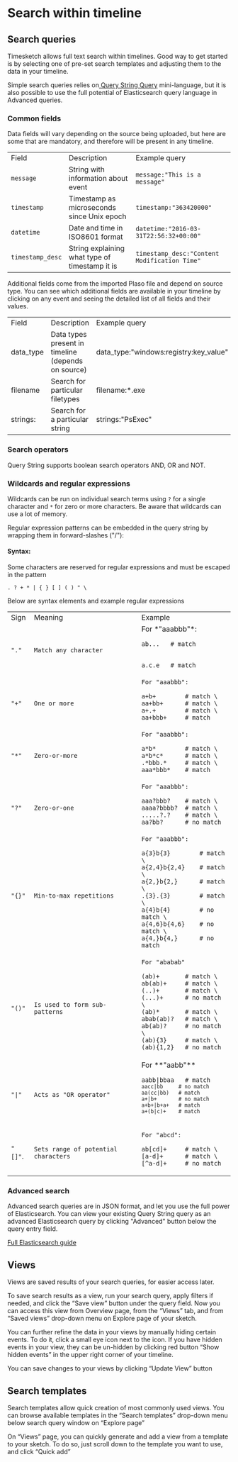 # Search within timeline
## Search queries

Timesketch allows full text search within timelines. Good way to get started is by selecting one of pre-set search templates and adjusting them to the data in your timeline.

Simple search queries relies on[ Query String Query](https://www.elastic.co/guide/en/elasticsearch/reference/current/query-dsl-query-string-query.html) mini-language, but it is also possible to use the full potential of Elasticsearch query language in Advanced queries.

### Common fields

Data fields will vary depending on the source being uploaded, but here are some that are mandatory, and therefore will be present in any timeline.



<table>
  <tr>
   <td>Field
   </td>
   <td>Description
   </td>
   <td>Example query
   </td>
  </tr>
  <tr>
   <td><code>message</code>
   </td>
   <td>String with information about event
   </td>
   <td><code>message:"This is a message"</code>
   </td>
  </tr>
  <tr>
   <td><code>timestamp</code>
   </td>
   <td>Timestamp as microseconds since Unix epoch
   </td>
   <td><code>timestamp:"363420000"</code>
   </td>
  </tr>
  <tr>
   <td><code>datetime</code>
   </td>
   <td>Date and time in ISO8601 format
   </td>
   <td><code>datetime:"2016-03-31T22:56:32+00:00"</code>
   </td>
  </tr>
  <tr>
   <td><code>timestamp_desc</code>
   </td>
   <td>String explaining what type of timestamp it is
   </td>
   <td><code>timestamp_desc:"Content Modification Time"</code>
   </td>
  </tr>
</table>

Additional fields come from the imported Plaso file  and depend on source type. You can see which additional fields are available in your timeline by clicking on any event and seeing the detailed list of all fields and their values.
<table>
  <tr>
   <td>Field
   </td>
   <td>Description
   </td>
   <td>Example query
   </td>
  </tr>
  <tr>
   <td>data_type
   </td>
   <td>Data types present in timeline (depends on source)
   </td>
   <td>data_type:"windows:registry:key_value" 
   </td>
  </tr>
  <tr>
   <td>filename
   </td>
   <td>Search for particular filetypes
   </td>
   <td>filename:*.exe
   </td>
  </tr>
  <tr>
   <td>strings:
   </td>
   <td>Search for a particular string
   </td>
   <td>strings:"PsExec" 
   </td>
  </tr>
</table>


### Search operators
Query String supports boolean search operators AND, OR and NOT.

### Wildcards and regular expressions
Wildcards can be run on individual search terms using <code>?</code> for a single character and <code>*</code> for zero or more characters. Be aware that wildcards can use a lot of memory.

Regular expression patterns can be embedded in the query string by wrapping them in forward-slashes ("/"):
#### Syntax:

Some characters are reserved for regular expressions and must be escaped in the pattern


```
. ? + * | { } [ ] ( ) " \
```


Below are syntax elements and example regular expressions


<table>
  <tr>
   <td>Sign
   </td>
   <td>Meaning
   </td>
   <td>Example
   </td>
  </tr>
  <tr>
   <td><code>"."</code>
   </td>
   <td><code>Match any character</code>
   </td>
   <td> For *"aaabbb"*:
<p>
<code>ab...   # match 
<p>
a.c.e   # match </code>
   </td>
  </tr>
  <tr>
   <td><code>"+"</code>
   </td>
   <td><code>One or more</code>
   </td>
   <td><code>For "aaabbb":</code>
<p>
<code>a+b+        # match \
aa+bb+      # match \
a+.+        # match \
aa+bbb+     # match</code>
   </td>
  </tr>
  <tr>
   <td><code>"*" </code>
   </td>
   <td><code>Zero-or-more</code>
   </td>
   <td><code>For "aaabbb":</code>
<p>
<code>a*b*        # match \
a*b*c*      # match \
.*bbb.*     # match \
aaa*bbb*    # match</code>
   </td>
  </tr>
  <tr>
   <td><code>"?"</code> 
   </td>
   <td><code>Zero-or-one</code>
   </td>
   <td><code>For "aaabbb":</code>
<p>
<code>aaa?bbb?    # match \
aaaa?bbbb?  # match \
.....?.?    # match \
aa?bb?      # no match</code>
   </td>
  </tr>
  <tr>
   <td><code>"{}"</code>
   </td>
   <td><code>Min-to-max repetitions</code>
   </td>
   <td><code>For "aaabbb":</code>
<p>
<code>a{3}b{3}        # match \
a{2,4}b{2,4}    # match \
a{2,}b{2,}      # match \
.{3}.{3}        # match \
a{4}b{4}        # no match \
a{4,6}b{4,6}    # no match \
a{4,}b{4,}      # no match</code>
   </td>
  </tr>
  <tr>
   <td><code>"()"</code>
   </td>
   <td><code>Is used to form sub-patterns</code>
   </td>
   <td><code>For "ababab"</code>
<p>
<code>(ab)+       # match \
ab(ab)+     # match \
(..)+       # match \
(...)+      # no match \
(ab)*       # match \
abab(ab)?   # match \
ab(ab)?     # no match \
(ab){3}     # match \
(ab){1,2}   # no match</code>
   </td>
  </tr>
  <tr>
   <td><code>"|"</code>
   </td>
   <td><code>Acts as "OR operator"</code>
   </td>
   <td>For **"aabb"**
<p>
<code>aabb|bbaa   # match 
<code>aacc|bb     # no match </code>
<code>aa(cc|bb)   # match </code>
<code>a+|b+       # no match </code>
<code>a+b+|b+a+   # match </code>
<code>a+(b|c)+    # match</code>
   </td>
  </tr>
  <tr>
   <td><code>"[]"</code>.
   </td>
   <td><code>Sets range of potential characters</code>
   </td>
   <td><code>For "abcd":</code>
<p>
<code>ab[cd]+     # match \
[a-d]+      # match \
[^a-d]+     # no match</code>
   </td>
  </tr>
</table>

### Advanced search

Advanced search queries are in JSON format,  and let you use the full power of Elasticsearch. You can view your existing Query String query as an advanced Elasticsearch query by clicking "Advanced" button below the query entry field.

[Full Elasticsearch guide](https://www.elastic.co/guide/en/elasticsearch/reference/current/query-dsl.html)

## Views

Views are saved results of your search queries, for easier access later. 

To save search results as a view, run your search query, apply filters if needed, and click the “Save view” button under the query field. Now you can access this view from Overview page, from the “Views” tab, and from “Saved views” drop-down menu on Explore page of your sketch.

You can further refine the data in your views by manually hiding certain events. To do it, click a small eye icon next to the icon. If you have hidden events in your view, they can be un-hidden by clicking red button “Show hidden events” in the upper right corner of your timeline.

You can save changes to your views by clicking “Update View” button


## Search templates
Search templates allow quick creation of most commonly used views.
You can browse available templates in the “Search templates” drop-down menu below search query window on “Explore page”

On “Views” page, you can quickly generate and add a view from a template to your sketch. To do so, just scroll down to the template you want to use, and click “Quick add”

